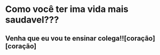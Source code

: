 # Como você ter ima vida mais saudavel???

## Venha que eu vou te ensinar colega!![coração][coração]